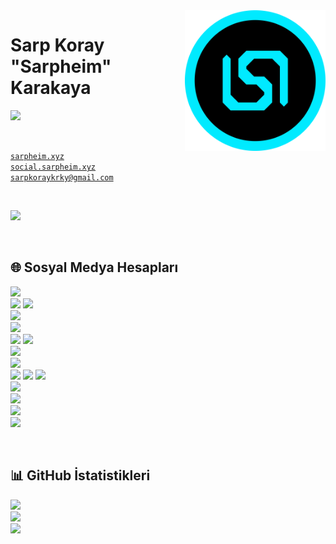 <img align="right" width="225" src="assets/Sarpheim.png">

# Sarp Koray "Sarpheim" Karakaya
[<img src="https://readme-typing-svg.herokuapp.com?font=Rubik&weight=500&pause=1000&color=00EAFF&width=500&lines=Developer;Professional+Alpine+Skier">](#)

<br>

<code>[sarpheim.xyz](https://www.sarpheim.xyz)</code>
<br>
<code>[social.sarpheim.xyz](https://social.sarpheim.xyz)</code>
<br>
<code>[sarpkoraykrky@gmail.com](mailto:sarpkoraykrky@gmail.com)</code>

<br>

[<img src="https://visitor-badge.laobi.icu/badge?page_id=Sarpheim.sarpheim">]()

<br>

## 🌐 Sosyal Medya Hesapları

[<img height="28" src="https://img.shields.io/badge/Discord Sunucusu-5865F2?style=flat&logo=discord&logoColor=white">](https://discord.sarpheim.xyz)
<br>
[<img height="28" src="https://img.shields.io/badge/Facebook Profili-1877F2?style=flat&logo=facebook&logoColor=white">](https://www.facebook.com/Sarpheim)
[<img height="28" src="https://img.shields.io/badge/Facebook Grubu-1877F2?style=flat&logo=facebook&logoColor=white">](https://www.facebook.com/SarpheimAilesi)
<br>
[<img height="28" src="https://img.shields.io/badge/GitHub Profili-181717?style=flat&logo=github&logoColor=white">](https://github.com/Sarpheim)
<br>
[<img height="28" src="https://img.shields.io/badge/Instagram Profili-E4405F?style=flat&logo=instagram&logoColor=white">](https://www.instagram.com/sarpheim/)
<br>
[<img height="28" src="https://img.shields.io/badge/Reddit Profili-FF4500?style=flat&logo=reddit&logoColor=white">](https://www.reddit.com/user/Sarpheim)
[<img height="28" src="https://img.shields.io/badge/Reddit Topluluğu-FF4500?style=flat&logo=reddit&logoColor=white">](https://www.reddit.com/r/SarpheimAilesi/)
<br>
[<img height="28" src="https://img.shields.io/badge/Snapchat Profili-FFFC00?style=flat&logo=snapchat&logoColor=white">](https://www.snapchat.com/add/sarpheim)
<br>
[<img height="28" src="https://img.shields.io/badge/Spotify Profili-1DB954?style=flat&logo=spotify&logoColor=white">](https://open.spotify.com/user/sarpkoraykrky)
<br>
[<img height="28" src="https://img.shields.io/badge/Steam Profili-000000?style=flat&logo=steam&logoColor=white">](https://steamcommunity.com/id/Sarpheim)
[<img height="28" src="https://img.shields.io/badge/Steam Grubu-000000?style=flat&logo=steam&logoColor=white">](https://steamcommunity.com/groups/SarpheimAilesi)
[<img height="28" src="https://img.shields.io/badge/Steam Hediye-000000?style=flat&logo=steam&logoColor=white">](https://steamcommunity.com/tradeoffer/new/?partner=445951132&token=L_itFQjj)
<br>
[<img height="28" src="https://img.shields.io/badge/Twitch Kanalı-9146FF?style=flat&logo=twitch&logoColor=white">](https://www.twitch.tv/Sarpheim)
<br>
[<img height="28" src="https://img.shields.io/badge/Twitter Profili-1DA1F2?style=flat&logo=twitter&logoColor=white">](https://twitter.com/Sarpheim)
<br>
[<img height="28" src="https://img.shields.io/badge/VSCO Profili-000000?style=flat&logo=vsco&logoColor=white">](https://vsco.co/sarpheim0/gallery)
<br>
[<img height="28" src="https://img.shields.io/badge/YouTube Kanalı-FF0000?style=flat&logo=youtube&logoColor=white">](https://youtube.com/c/Sarpheim?sub_confirmation=1)

<br>

## 📊 GitHub İstatistikleri

[<img src="https://github-readme-stats.vercel.app/api/top-langs/?username=sarpheim&theme=github_dark&show_icons=true&layout=compact&locale=tr">](#)
<br>
[<img src="https://github-readme-stats.vercel.app/api?username=sarpheim&theme=github_dark&show_icons=true&locale=tr">](#)
<br>
[<img src="https://github-readme-streak-stats.herokuapp.com?user=sarpheim&theme=github-dark-blue&locale=tr">](#)
